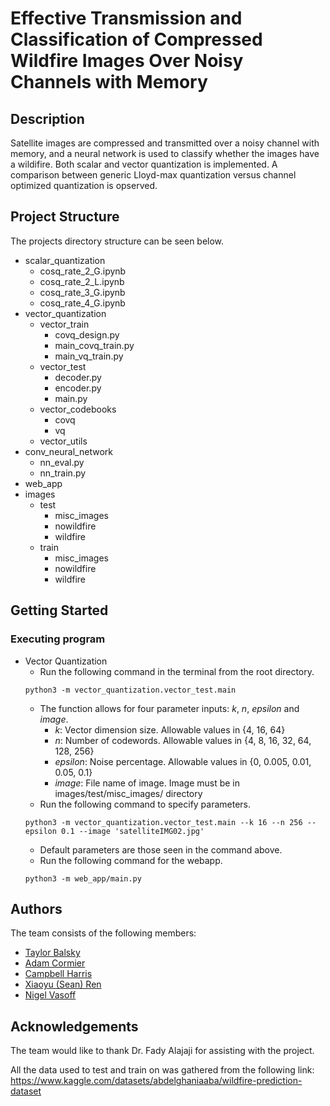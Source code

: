 # Effective Transmission and Classification of Compressed Wildfire Images Over Noisy Channels with Memory

## Description

Satellite images are compressed and transmitted over a noisy channel with memory, and a neural network is used to classify whether the images have a wildifire. Both scalar and vector quantization is implemented. A comparison between generic Lloyd-max quantization versus channel optimized quantization is opserved. 

## Project Structure

The projects directory structure can be seen below. 

* scalar_quantization
    * cosq_rate_2_G.ipynb
    * cosq_rate_2_L.ipynb
    * cosq_rate_3_G.ipynb
    * cosq_rate_4_G.ipynb
* vector_quantization
    * vector_train
        * covq_design.py
        * main_covq_train.py
        * main_vq_train.py
    * vector_test
        * decoder.py
        * encoder.py
        * main.py
    * vector_codebooks
        * covq
        * vq
    * vector_utils
* conv_neural_network
    * nn_eval.py
    * nn_train.py
* web_app
* images
    * test
        * misc_images
        * nowildfire
        * wildfire
    * train
        * misc_images
        * nowildfire
        * wildfire

## Getting Started

### Executing program

* Vector Quantization
    * Run the following command in the terminal from the root directory.
    ```
    python3 -m vector_quantization.vector_test.main
    ``` 
    * The function allows for four parameter inputs: _k_, _n_, _epsilon_ and _image_.
        * _k_: Vector dimension size. Allowable values in {4, 16, 64}
        * _n_: Number of codewords. Allowable values in {4, 8, 16, 32, 64, 128, 256}
        * _epsilon_: Noise percentage. Allowable values in {0, 0.005, 0.01, 0.05, 0.1}
        * _image_: File name of image. Image must be in images/test/misc_images/ directory
    * Run the following command to specify parameters. 
    ```
    python3 -m vector_quantization.vector_test.main --k 16 --n 256 --epsilon 0.1 --image 'satelliteIMG02.jpg'
    ``` 
    * Default parameters are those seen in the command above.
    * Run the following command for the webapp.
    ```
    python3 -m web_app/main.py
    ```
    


## Authors

The team consists of the following members: 
* [Taylor Balsky](https://github.com/taylorbalsky)
* [Adam Cormier](https://github.com/adamcorm28)
* [Campbell Harris](https://github.com/CampbellHarris02)
* [Xiaoyu (Sean) Ren](https://github.com/SeanRen01)
* [Nigel Vasoff](https://github.com/Lques)


## Acknowledgements

The team would like to thank Dr. Fady Alajaji for assisting with the project.

All the data used to test and train on was gathered from the following link:
https://www.kaggle.com/datasets/abdelghaniaaba/wildfire-prediction-dataset